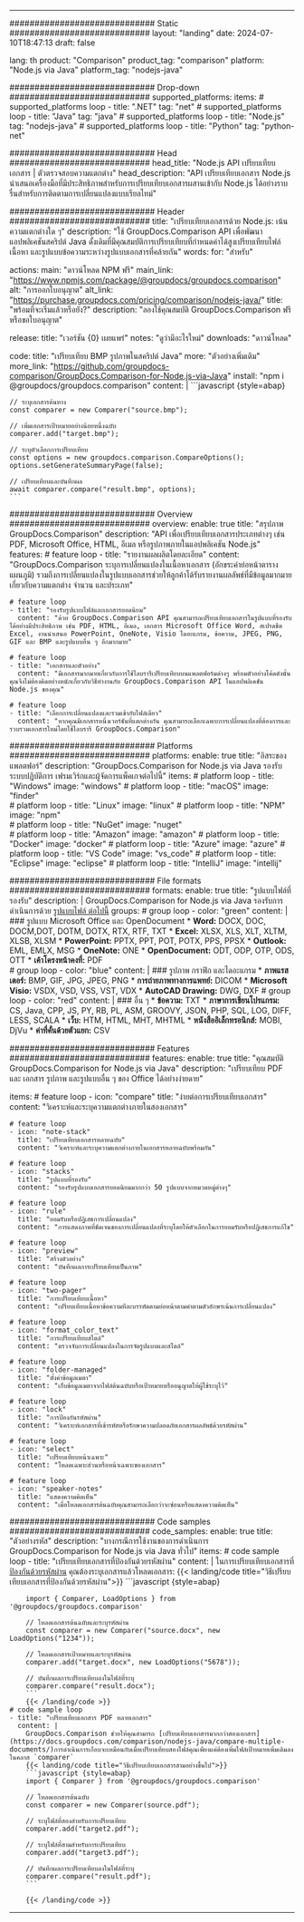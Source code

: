 
---
############################# Static ############################
layout: "landing"
date: 2024-07-10T18:47:13
draft: false

lang: th
product: "Comparison"
product_tag: "comparison"
platform: "Node.js via Java"
platform_tag: "nodejs-java"

############################# Drop-down ############################
supported_platforms:
  items:
    # supported_platforms loop
    - title: ".NET"
      tag: "net"
    # supported_platforms loop
    - title: "Java"
      tag: "java"
    # supported_platforms loop
    - title: "Node.js"
      tag: "nodejs-java"
    # supported_platforms loop
    - title: "Python"
      tag: "python-net"

############################# Head ############################
head_title: "Node.js API เปรียบเทียบเอกสาร | ตัวตรวจสอบความแตกต่าง"
head_description: "API เปรียบเทียบเอกสาร Node.js นำเสนอเครื่องมือที่มีประสิทธิภาพสำหรับการเปรียบเทียบเอกสารผสานเข้ากับ Node.js ได้อย่างราบรื่นสำหรับการติดตามการเปลี่ยนแปลงแบบเรียลไทม์"

############################# Header ############################
title: "เปรียบเทียบเอกสารด้วย Node.js: เน้นความแตกต่างใด ๆ"
description: "ใช้ GroupDocs.Comparison API เพื่อพัฒนาแอปพลิเคชันสคริปต์ Java ดั้งเดิมที่มีคุณสมบัติการเปรียบเทียบที่กำหนดค่าได้สูงเปรียบเทียบไฟล์ เนื้อหา และรูปแบบข้อความระหว่างรูปแบบเอกสารที่คล้ายกัน"
words:
  for: "สำหรับ"

actions:
  main: "ดาวน์โหลด NPM ฟรี"
  main_link: "https://www.npmjs.com/package/@groupdocs/groupdocs.comparison"
  alt: "การออกใบอนุญาต"
  alt_link: "https://purchase.groupdocs.com/pricing/comparison/nodejs-java/"
  title: "พร้อมที่จะเริ่มแล้วหรือยัง?"
  description: "ลองใช้คุณสมบัติ GroupDocs.Comparison ฟรีหรือขอใบอนุญาต"

release:
  title: "เวอร์ชัน {0} เผยแพร่"
  notes: "ดูว่ามีอะไรใหม่"
  downloads: "ดาวน์โหลด"

code:
  title: "เปรียบเทียบ BMP รูปภาพในสคริปต์ Java"
  more: "ตัวอย่างเพิ่มเติม"
  more_link: "https://github.com/groupdocs-comparison/GroupDocs.Comparison-for-Node.js-via-Java"
  install: "npm i @groupdocs/groupdocs.comparison"
  content: |
    ```javascript {style=abap}

    // ระบุเอกสารต้นทาง
    const comparer = new Comparer("source.bmp");

    // เพิ่มเอกสารเป้าหมายอย่างน้อยหนึ่งฉบับ
    comparer.add("target.bmp");

    // ระบุตัวเลือกการเปรียบเทียบ
    const options = new groupdocs.comparison.CompareOptions();
    options.setGenerateSummaryPage(false);

    // เปรียบเทียบและบันทึกผล
    await comparer.compare("result.bmp", options);
    ```

############################# Overview ############################
overview:
  enable: true
  title: "สรุปภาพ GroupDocs.Comparison"
  description: "API เพื่อเปรียบเทียบเอกสารประเภทต่างๆ เช่น PDF, Microsoft Office, HTML, อีเมล หรือรูปภาพภายในแอปพลิเคชัน Node.js"
  features:
    # feature loop
    - title: "รายงานผลผลิตโดยละเอียด"
      content: "GroupDocs.Comparison ระบุการเปลี่ยนแปลงในเนื้อหาเอกสาร (อักขระคำย่อหน้าตารางแผนภูมิ) รวมถึงการเปลี่ยนแปลงในรูปแบบเอกสารช่วยให้ลูกค้าได้รับรายงานผลลัพธ์ที่มีข้อมูลมากมายเกี่ยวกับความแตกต่าง จำนวน และประเภท"

    # feature loop
    - title: "รองรับรูปแบบไฟล์และเอกสารยอดนิยม"
      content: "ด้วย GroupDocs.Comparison API คุณสามารถเปรียบเทียบเอกสารในรูปแบบที่รองรับได้อย่างมีประสิทธิภาพ เช่น PDF, HTML, อีเมล, เอกสาร Microsoft Office Word, สเปรดชีต Excel, งานนำเสนอ PowerPoint, OneNote, Visio ไดอะแกรม, ข้อความ, JPEG, PNG, GIF และ BMP และรูปแบบอื่น ๆ อีกมากมาย"

    # feature loop
    - title: "เอกสารและตัวอย่าง"
      content: "มีเอกสารมากมายเกี่ยวกับการใช้ไลบรารีเปรียบเทียบบนแพลตฟอร์มต่างๆ พร้อมตัวอย่างโค้ดดังนั้นคุณจึงไม่ต้องคิดอย่างหนักเกี่ยวกับวิธีทำงานกับ GroupDocs.Comparison API ในแอปพลิเคชัน Node.js ของคุณ"

    # feature loop
    - title: "เลือกการเปลี่ยนแปลงและรวมเข้ากับไฟล์เดียว"
      content: "หากคุณมีเอกสารหนึ่งเวอร์ชันที่แตกต่างกัน คุณสามารถเลือกเฉพาะการเปลี่ยนแปลงที่ต้องการและรวบรวมเอกสารใหม่โดยใช้ไลบรารี GroupDocs.Comparison"

############################# Platforms ############################
platforms:
  enable: true
  title: "อิสระของแพลตฟอร์"
  description: "GroupDocs.Comparison for Node.js via Java รองรับระบบปฏิบัติการ เฟรมเวิร์กและผู้จัดการแพ็คเกจต่อไปนี้"
  items:
    # platform loop
    - title: "Windows"
      image: "windows"
    # platform loop
    - title: "macOS"
      image: "finder"      
    # platform loop
    - title: "Linux"
      image: "linux"
    # platform loop
    - title: "NPM"
      image: "npm"  
    # platform loop
    - title: "NuGet"
      image: "nuget"      
    # platform loop
    - title: "Amazon"
      image: "amazon"
    # platform loop
    - title: "Docker"
      image: "docker"
    # platform loop
    - title: "Azure"
      image: "azure"
    # platform loop
    - title: "VS Code"
      image: "vs_code"
    # platform loop
    - title: "Eclipse"
      image: "eclipse"
    # platform loop
    - title: "IntelliJ"
      image: "intellij"

############################# File formats ############################
formats:
  enable: true
  title: "รูปแบบไฟล์ที่รองรับ"
  description: |
    GroupDocs.Comparison for Node.js via Java รองรับการดำเนินการด้วย [รูปแบบไฟล์ ต่อไปนี้](https://docs.groupdocs.com/comparison/nodejs-java/supported-document-formats/)
  groups:
    # group loop
    - color: "green"
      content: |
        ### รูปแบบ Microsoft Office และ OpenDocument
        * **Word:** DOCX, DOC, DOCM,DOT, DOTM, DOTX, RTX, RTF, TXT
        * **Excel:** XLSX, XLS, XLT, XLTM, XLSB, XLSM
        * **PowerPoint:** PPTX, PPT, POT, POTX, PPS, PPSX
        * **Outlook:** EML, EMLX, MSG
        * **OneNote:** ONE
        * **OpenDocument:** ODT, ODP, OTP, ODS, OTT
        * **เค้าโครงหน้าคงที่:** PDF        
    # group loop
    - color: "blue"
      content: |
        ### รูปภาพ กราฟิก และไดอะแกรม
        * **ภาพแรสเตอร์:** BMP, GIF, JPG, JPEG, PNG
        * **การถ่ายภาพทางการแพทย์:** DICOM
        * **Microsoft Visio:** VSDX, VSD, VSS, VST, VDX
        * **AutoCAD Drawing:** DWG, DXF
      # group loop
    - color: "red"
      content: |
        ### อื่น ๆ
        * **ข้อความ:** TXT
        * **ภาษาการเขียนโปรแกรม:** CS, Java, CPP, JS, PY, RB, PL, ASM, GROOVY, JSON, PHP, SQL, LOG, DIFF, LESS, SCALA
        * **เว็บ:** HTM, HTML, MHT, MHTML
        * **หนังสืออิเล็กทรอนิกส์:** MOBI, DjVu
        * **ค่าที่คั่นด้วยตัวแยก:** CSV

############################# Features ############################
features:
  enable: true
  title: "คุณสมบัติ GroupDocs.Comparison for Node.js via Java"
  description: "เปรียบเทียบ PDF และ เอกสาร รูปภาพ และรูปแบบอื่น ๆ ของ Office ได้อย่างง่ายดาย"

  items:
    # feature loop
    - icon: "compare"
      title: "ง่ายต่อการเปรียบเทียบเอกสาร"
      content: "วิเคราะห์และระบุความแตกต่างภายในสองเอกสาร"

    # feature loop
    - icon: "note-stack"
      title: "เปรียบเทียบเอกสารหลายฉบับ"
      content: "วิเคราะห์และระบุความแตกต่างภายในเอกสารหลายฉบับพร้อมกัน"

    # feature loop
    - icon: "stacks"
      title: "รูปแบบที่รองรับ"
      content: "รองรับรูปแบบเอกสารยอดนิยมมากกว่า 50 รูปแบบจากหมวดหมู่ต่างๆ"

    # feature loop
    - icon: "rule"
      title: "ยอมรับหรือปฏิเสธการเปลี่ยนแปลง"
      content: "การแสดงภาพที่ชัดเจนของการเปลี่ยนแปลงที่ระบุโดยให้ตัวเลือกในการยอมรับหรือปฏิเสธการแก้ไข"

    # feature loop
    - icon: "preview"
      title: "สร้างตัวอย่าง"
      content: "บันทึกผลการเปรียบเทียบเป็นภาพ"

    # feature loop
    - icon: "two-pager"
      title: "การเปรียบเทียบเนื้อหา"
      content: "เปรียบเทียบเนื้อหาข้อความทีละบรรทัดตามย่อหน้าตามคำตามตัวอักษรเน้นการเปลี่ยนแปลง"

    # feature loop
    - icon: "format_color_text"
      title: "การเปรียบเทียบสไตล์"
      content: "ตรวจจับการเปลี่ยนแปลงในการจัดรูปแบบและสไตล์"

    # feature loop
    - icon: "folder-managed"
      title: "ตั้งค่าข้อมูลเมตา"
      content: "เก็บข้อมูลเมตาจากไฟล์ต้นฉบับหรือเป้าหมายหรืออนุญาตให้ผู้ใช้ระบุไว้"

    # feature loop
    - icon: "lock"
      title: "การป้องกันรหัสผ่าน"
      content: "วิเคราะห์เอกสารที่เข้ารหัสหรือรักษาความปลอดภัยเอกสารผลลัพธ์ด้วยรหัสผ่าน"

    # feature loop
    - icon: "select"
      title: "เปรียบเทียบหน้าเฉพาะ"
      content: "โหลดเฉพาะส่วนหรือหน้าเฉพาะของเอกสาร"

    # feature loop
    - icon: "speaker-notes"
      title: "แสดงความคิดเห็น"
      content: "เมื่อโหลดเอกสารต้นฉบับคุณสามารถเลือกว่าจะซ่อนหรือแสดงความคิดเห็น"

############################# Code samples ############################
code_samples:
  enable: true
  title: "ตัวอย่างรหัส"
  description: "บางกรณีการใช้งานของการดำเนินการ GroupDocs.Comparison for Node.js via Java ทั่วไป"
  items:
    # code sample loop
    - title: "เปรียบเทียบเอกสารที่ป้องกันด้วยรหัสผ่าน"
      content: |
        ในการเปรียบเทียบเอกสารที่ [ป้องกันด้วยรหัสผ่าน](https://docs.groupdocs.com/comparison/nodejs-java/load-password-protected-documents/) คุณต้องระบุเอกสารแล้วโหลดเอกสาร:
        {{< landing/code title="วิธีเปรียบเทียบเอกสารที่ป้องกันด้วยรหัสผ่าน">}}
        ```javascript {style=abap}

        import { Comparer, LoadOptions } from '@groupdocs/groupdocs.comparison'

        // โหลดเอกสารต้นฉบับและระบุรหัสผ่าน
        const comparer = new Comparer("source.docx", new LoadOptions("1234"));

        // โหลดเอกสารเป้าหมายและระบุรหัสผ่าน
        comparer.add("target.docx", new LoadOptions("5678"));

        // บันทึกผลการเปรียบเทียบลงในไฟล์ที่ระบุ
        comparer.compare("result.docx");
        ```
        {{< /landing/code >}}
    # code sample loop
    - title: "เปรียบเทียบเอกสาร PDF หลายเอกสาร"
      content: |
        GroupDocs.Comparison ช่วยให้คุณสามารถ [เปรียบเทียบเอกสารมากกว่าสองเอกสาร](https://docs.groupdocs.com/comparison/nodejs-java/compare-multiple-documents/)การดำเนินการเกือบจะเหมือนกับเมื่อเปรียบเทียบสองไฟล์คุณเพียงแค่ต้องเพิ่มไฟล์เป้าหมายเพิ่มเติมลงในคลาส `comparer`
        {{< landing/code title="วิธีเปรียบเทียบเอกสารสามอย่างขึ้นไป">}}
        ```javascript {style=abap}
        import { Comparer } from '@groupdocs/groupdocs.comparison'

        // โหลดเอกสารต้นฉบับ
        const comparer = new Comparer(source.pdf");

        // ระบุไฟล์ที่สองสำหรับการเปรียบเทียบ
        comparer.add("target2.pdf");

        // ระบุไฟล์ที่สามสำหรับการเปรียบเทียบ
        comparer.add("target3.pdf");

        // บันทึกผลการเปรียบเทียบลงในไฟล์ที่ระบุ
        comparer.compare("result.pdf");
        ```

        {{< /landing/code >}}

---